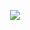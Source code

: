 <p align="center">
  <img src="https://user-images.githubusercontent.com/89779009/182963199-e40e9912-1d1b-4cd2-a483-6a2db36aa18d.png" />
</p>
